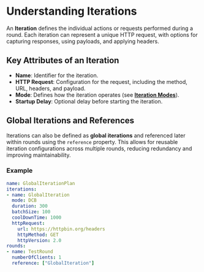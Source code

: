 
# Understanding Iterations

An **Iteration** defines the individual actions or requests performed during a round. Each iteration can represent a unique HTTP request, with options for capturing responses, using payloads, and applying headers.

## Key Attributes of an Iteration
- **Name**: Identifier for the iteration.
- **HTTP Request**: Configuration for the request, including the method, URL, headers, and payload.
- **Mode**: Defines how the iteration operates (see **[Iteration Modes](https://github.com/mohaidr/lps-docs/blob/main/concepts/3.Iteration_Modes.md)**).
- **Startup Delay**: Optional delay before starting the iteration.

## Global Iterations and References
Iterations can also be defined as **global iterations** and referenced later within rounds using the `reference` property. This allows for reusable iteration configurations across multiple rounds, reducing redundancy and improving maintainability.

### Example
```yaml
name: GlobalIterationPlan
iterations:
- name: GlobalIteration
  mode: DCB
  duration: 300
  batchSize: 100
  coolDownTime: 1000
  httpRequest:
    url: https://httpbin.org/headers
    httpMethod: GET
    httpVersion: 2.0
rounds:
- name: TestRound
  numberOfClients: 1
  reference: ["GlobalIteration"]
```
